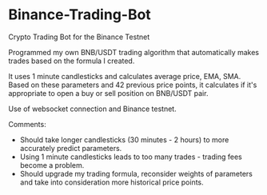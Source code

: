 # Binance-Trading-Bot
Crypto Trading Bot for the Binance Testnet

Programmed my own BNB/USDT trading algorithm that automatically makes trades based on the formula I created. 

It uses 1 minute candlesticks and calculates average price, EMA, SMA. Based on these parameters and 42 previous price points, it calculates if it's appropriate to open a buy or sell position on BNB/USDT pair. 

Use of websocket connection and Binance testnet. 

Comments: 
- Should take longer candlesticks (30 minutes - 2 hours) to more accurately predict parameters. 
- Using 1 minute candlesticks leads to too many trades - trading fees become a problem.
- Should upgrade my trading formula, reconsider weights of parameters and take into consideration more historical price points. 
